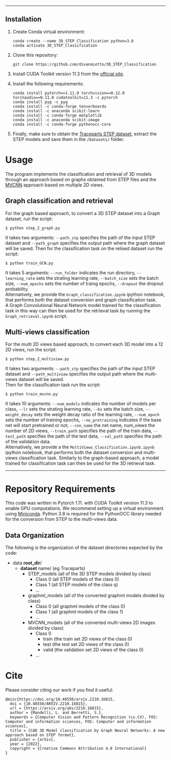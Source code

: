 

---

## Installation

1. Create Conda virtual environment:

    ```
    conda create --name 3D_STEP_Classification python=3.8
    conda activate 3D_STEP_Classification
    ```
    
2. Clone this repository:
    ```
    git clone https://github.com/divanoLetto/3D_STEP_Classification
    ```
3. Install CUDA Toolkit version 11.3 from the [official site](https://developer.nvidia.com/cuda-11.3.0-download-archive).

4.  Install the following requirements:
    ```
    conda install pytorch==1.11.0 torchvision==0.12.0 torchaudio==0.11.0 cudatoolkit=11.3 -c pytorch
    conda install pyg -c pyg
    conda install -c conda-forge tensorboardx
    conda install -c anaconda scikit-learn
    conda install -c conda-forge matplotlib
    conda install -c anaconda scikit-image
    conda install -c conda-forge pythonocc-core
    ```

5. Finally, make sure to obtain the [Traceparts STEP dataset](https://drive.google.com/drive/folders/1JmrJCWOB8ejpYnvAS9ViY7TmJl2yCP5Z?usp=sharing), extract the STEP models and save them in the `/Datasets/` folder.

# Usage

The program implements the classification and retrieval of 3D models through an approach based on graphs obtained from STEP files and the [MVCNN](https://github.com/jongchyisu/mvcnn_pytorch) approach based on multiple 2D views.

## Graph classification and retrieval

For the graph based approach, to convert a 3D STEP dataset into a Graph dataset, run the script:    
```
$ python step_2_graph.py
```    
It takes two arguments: `--path_stp` specifies the path of the input STEP dataset and `--path_graph` specifies the output path where the graph dataset will be saved.
Then for the classification task on the relised dataset run the script:   
```
$ python train_GCN.py
```
It takes 5 arguments: `--run_folder` indicates the run directory, `--learning_rate` sets the strating learning rate, `--batch_size` sets the batch size, `--num_epochs` sets the number of traing epochs, `--dropout` the dropout probability.    
Alternatively, we provide the `Graph_classification.ipynb` ipython notebook, that performs both the dataset conversion and graph classification task.   
A Graph Convolutional Neural Network model trained for the classification task in this way can then be used for the retrieval task by running the `Graph_retrieval.ipynb` script.

## Multi-views classification 

For the multi 2D views  based approach, to convert each 3D model into a 12 2D views,  run the script:
```
$ python step_2_multiview.py 
```
It takes two arguments: `--path_stp` specifies the path of the input STEP dataset and `--path_multiview` specifies the output path where the multi-views dataset will be saved.   
Then for the classification task run the script:
```
$ python train_mvcnn.py
```
It takes 10 arguments: `--num_models` indicates the number of models per class, `--lr` sets the strating learning rate, `--bs` sets the batch size, `--weight_decay` sets the weight decay ratio of the learning rate, `--num_epoch` sets the number of training epochs, `--no_pretraining` indicates if the base net will start pretrained or not, `--cnn_name` the net name, num_views the number of 2D views, `--train_path` specifies the path of the train data, `--test_path` specifies the path of the test data, `--val_path` specifies the path of the validation data.   
Alternatively, we provide a the `MultiViews_Classification.ipynb.ipynb` ipython notebook, that performs both the dataset conversion and multi-views classification task. 
Similarly to the graph-based approach, a model trained for classification task can then be used for the 3D retrieval task.

---

# Repository Requirements

This code was written in Pytorch 1.11. with CUDA Toolkit version 11.3 to enable GPU computations. We recommend setting up a virtual environment using [Miniconda](https://docs.conda.io/en/latest/miniconda.html). Python 3.8 is required for the PythonOCC library needed for the conversion from STEP to the multi-views data.

## Data Organization

The following is the organization of the dataset directories expected by the code:

* data **root_dir**/
  * **dataset** name/ (eg Traceparts)
    * STEP_models (all of the 3D STEP models divided by class)
      * Class 0 (all STEP models of the class 0)
      * Class 1 (all STEP models of the class q)
      * ...
    * graphml_models (all of the converted graphml models divided by class)
      * Class 0 (all graphml models of the class 0)
      * Class 1 (all graphml models of the class 1)
      * ... 
    * MVCNN_models (all of the converted multi-views 2D images divided by class)
      * Class 0
        * train (the train set 2D views of the class 0)
        * test (the test set 2D views of the class 0)
        * valid (the validation set 2D views of the class 0)
      * ...

# Cite

Please consider citing our work if you find it useful:

```
@misc{https://doi.org/10.48550/arxiv.2210.16815,
  doi = {10.48550/ARXIV.2210.16815},
  url = {https://arxiv.org/abs/2210.16815},
  author = {Mandelli, L. and Berretti, S.},
  keywords = {Computer Vision and Pattern Recognition (cs.CV), FOS: Computer and information sciences, FOS: Computer and information sciences},
  title = {CAD 3D Model classification by Graph Neural Networks: A new approach based on STEP format},
  publisher = {arXiv},
  year = {2022},
  copyright = {Creative Commons Attribution 4.0 International}
}
```
